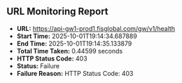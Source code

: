 ## URL Monitoring Report

- **URL:** https://api-gw1-prod1.fisglobal.com/gw/v1/health
- **Start Time:** 2025-10-01T19:14:34.687889
- **End Time:** 2025-10-01T19:14:35.133879
- **Total Time Taken:** 0.44599 seconds
- **HTTP Status Code:** 403
- **Status:** Failure
- **Failure Reason:** HTTP Status Code: 403
